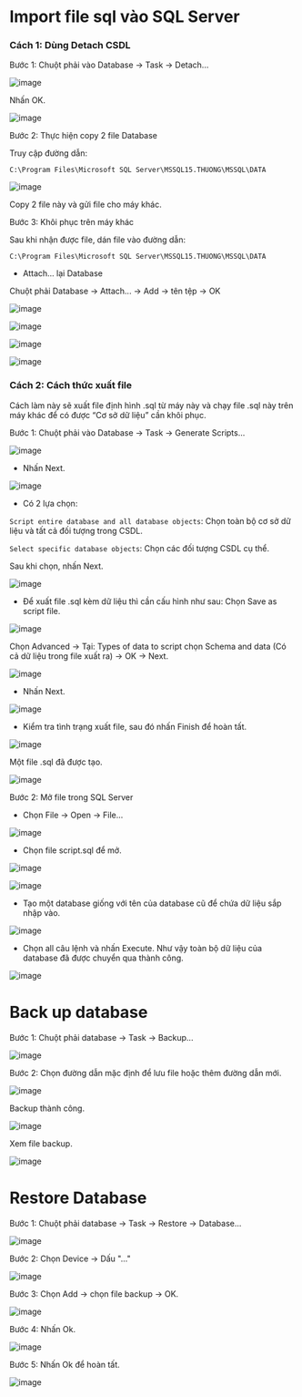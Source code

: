 # Import file sql vào SQL Server

### Cách 1: Dùng Detach CSDL

Bước 1: Chuột phải vào Database -> Task -> Detach...

![image](https://user-images.githubusercontent.com/111716161/191416520-f95c15e3-b6d3-45c6-86be-f359eadcab3d.png)

Nhấn OK.

![image](https://user-images.githubusercontent.com/111716161/191416598-d7093730-87ac-4f16-b4e4-88f52e5a03a0.png)

Bước 2: Thực hiện copy 2 file Database

Truy cập đường dẫn:

```
C:\Program Files\Microsoft SQL Server\MSSQL15.THUONG\MSSQL\DATA
```

![image](https://user-images.githubusercontent.com/111716161/191417031-8c09e1e7-4593-4289-a357-1a88df616b25.png)

Copy 2 file này và gửi file cho máy khác.

Bước 3: Khôi phục trên máy khác

Sau khi nhận được file, dán file vào đường dẫn:

```
C:\Program Files\Microsoft SQL Server\MSSQL15.THUONG\MSSQL\DATA
```

- Attach... lại Database

Chuột phải Database -> Attach... -> Add -> tên tệp -> OK

![image](https://user-images.githubusercontent.com/111716161/191418034-6fe6dcb6-2da5-440b-b07b-e955a916c500.png)

![image](https://user-images.githubusercontent.com/111716161/191418100-794d6a43-0747-49cb-8e51-5e74301113e1.png)

![image](https://user-images.githubusercontent.com/111716161/191418141-60dde6af-d6ef-4b9b-99f4-d1e9a500ed76.png)

![image](https://user-images.githubusercontent.com/111716161/191418185-8c49086d-4fb4-4516-a474-c8d1e7a60c77.png)

### Cách 2: Cách thức xuất file

Cách làm này sẽ xuất file định hình .sql từ máy này và chạy file .sql này trên máy khác để có được “Cơ sở dữ liệu” cần khôi phục.

Bước 1: Chuột phải vào Database -> Task -> Generate Scripts...

![image](https://user-images.githubusercontent.com/111716161/191432292-8d66ba81-9cda-47e1-a1ab-e85cd6acccc5.png)

- Nhấn Next.

![image](https://user-images.githubusercontent.com/111716161/191432790-78850796-c785-48ce-8b79-4e403ee99c97.png)

- Có 2 lựa chọn: 

`Script entire database and all database objects`: Chọn toàn bộ cơ sở dữ liệu và tất cả đối tượng trong CSDL.

`Select specific database objects`: Chọn các đối tượng CSDL cụ thể. 

Sau khi chọn, nhấn Next. 

![image](https://user-images.githubusercontent.com/111716161/191435724-26f00aa2-486c-430e-828d-9c545a796532.png)

- Để xuất file .sql kèm dữ liệu thì cần cấu hình như sau: Chọn Save as script file.

![image](https://user-images.githubusercontent.com/111716161/191436955-fefc46ae-ecea-4caa-aa1e-fd39a3e89134.png)

Chọn Advanced -> Tại: Types of data to script chọn Schema and data (Có cả dữ liệu trong file xuất ra) -> OK -> Next.

![image](https://user-images.githubusercontent.com/111716161/191435984-8ba7520d-74ef-4230-89d9-8863193db7f1.png)

- Nhấn Next.

![image](https://user-images.githubusercontent.com/111716161/191437028-38fac58d-db33-48a9-843a-47d56781a3ea.png)

- Kiểm tra tình trạng xuất file, sau đó nhấn Finish để hoàn tất.

![image](https://user-images.githubusercontent.com/111716161/191436286-130f306a-6f70-4f1c-8080-40f9700f8a23.png)

Một file .sql đã được tạo.

![image](https://user-images.githubusercontent.com/111716161/191437186-b7e14db5-33b3-4be4-88e7-c862b3ba4c4c.png)

Bước 2: Mở file trong SQL Server

- Chọn File -> Open -> File...

![image](https://user-images.githubusercontent.com/111716161/191439277-c1591451-b6ef-4d2d-ba3d-c834fea918b7.png)

- Chọn file script.sql để mở. 

![image](https://user-images.githubusercontent.com/111716161/191439430-6dc99941-7e78-44f3-ad6d-fe9ff6ea8f60.png)

![image](https://user-images.githubusercontent.com/111716161/191439569-918c7aa7-7b9b-46e4-a20f-e9aae626e94a.png)

- Tạo một database giống với tên của database cũ để chứa dữ liệu sắp nhập vào.

![image](https://user-images.githubusercontent.com/111716161/191439775-7b0077da-d8da-4375-90df-c457dea29947.png)

-  Chọn all câu lệnh và nhấn Execute. Như vậy toàn bộ dữ liệu của database đã được chuyển qua thành công. 

![image](https://user-images.githubusercontent.com/111716161/191439933-e947be86-9e6f-4205-9c55-afcfd3ddc518.png)

# Back up database

Bước 1: Chuột phải database -> Task -> Backup...

![image](https://user-images.githubusercontent.com/111716161/191442511-073c550c-5339-4aff-b3e7-cc1e5a1bbc8f.png)

Bước 2: Chọn đường dẫn mặc định để lưu file hoặc thêm đường dẫn mới. 

![image](https://user-images.githubusercontent.com/111716161/191442920-fedac984-261b-4527-b33d-3038a7449f0e.png)

Backup thành công. 

![image](https://user-images.githubusercontent.com/111716161/191443018-b9adbdec-7406-41e9-b83a-4ef325ccf43c.png)

Xem file backup. 

![image](https://user-images.githubusercontent.com/111716161/191443205-be37275a-db43-4592-a854-5fb3809c3916.png)

# Restore Database

Bước 1: Chuột phải database -> Task -> Restore -> Database...

![image](https://user-images.githubusercontent.com/111716161/191444928-8b11becc-2606-4e0d-af47-63b36a303e54.png)

Bước 2: Chọn Device -> Dấu "..."

![image](https://user-images.githubusercontent.com/111716161/191445319-4748eb7e-2037-4d7c-8e6e-8c65f31330d0.png)

Bước 3: Chọn Add -> chọn file backup -> OK.

![image](https://user-images.githubusercontent.com/111716161/191443923-2103a75c-6ade-4e2c-bec6-7c4fd44ce3bf.png)

Bước 4: Nhấn Ok.

![image](https://user-images.githubusercontent.com/111716161/191444021-d5c2704c-f5fd-4f31-92cd-e95c0bde7bc4.png)

Bước 5: Nhấn Ok để hoàn tất.

![image](https://user-images.githubusercontent.com/111716161/191445500-93817707-ebe8-43e4-9922-23c7c8271730.png)

